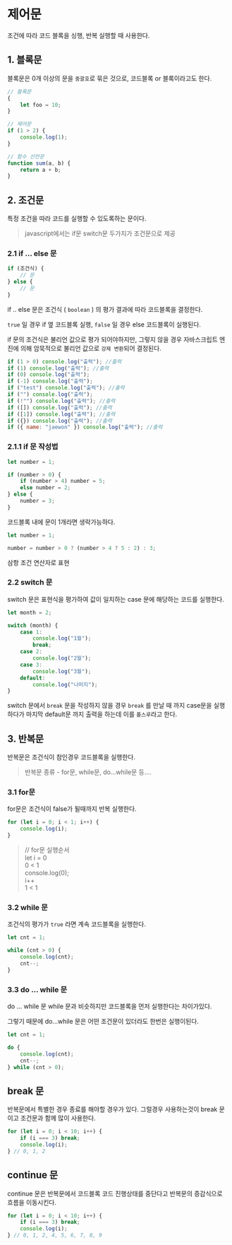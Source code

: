 # 제어문

조건에 따라 코드 블록을 싱행, 반복 실행할 때 사용한다.

## 1. 블록문

블록문은 0개 이상의 문을 `중괄호`로 묶은 것으로, 코드블록 or 블록이라고도 한다.

```javascript
// 블록문
{
    let foo = 10;
}

// 제어문
if (1 > 2) {
    console.log(1);
}

// 함수 선언문
function sum(a, b) {
    return a + b;
}
```

## 2. 조건문

특정 조건을 따라 코드를 실행할 수 있도록하는 문이다.

> javascript에서는 if문 switch문 두가지가 조건문으로 제공

### 2.1 if ... else 문

```javascript
if (조건식) {
    // 문
} else {
    // 문
}
```

if .. else 문은 조건식 ( `boolean` ) 의 평가 결과에 따라 코드블록을 결정한다.

`true` 일 경우 if 옆 코드블록 실행, `false` 일 경우 else 코드블록이 실행된다.

if 문의 조건식은 불리언 값으로 평가 되어야하지만, 그렇지 않을 경우 자바스크립트 엔진에 의해 암묵적으로 불리언 값으로 `강제 변환`되어 결정된다.

```javascript
if (1 > 0) console.log("출력"); //출력
if (1) console.log("출력"); //출력
if (0) console.log("출력");
if (-1) console.log("출력");
if ("test") console.log("출력"); //출력
if ("") console.log("출력");
if (!"") console.log("출력"); //출력
if ([]) console.log("출력"); //출력
if ([1]) console.log("출력"); //출력
if ({}) console.log("출력"); //출력
if ({ name: "jaewon" }) console.log("출력"); //출력
```

### 2.1.1 if 문 작성법

```javascript
let number = 1;

if (number > 0) {
    if (number > 4) number = 5;
    else number = 2;
} else {
    number = 3;
}
```

코드블록 내에 문이 1개라면 생락가능하다.

```javascript
let number = 1;

number = number > 0 ? (number > 4 ? 5 : 2) : 3;
```

삼항 조건 연산자로 표현

### 2.2 switch 문

switch 문은 표현식을 평가하여 값이 일치하는 case 문에 해당하는 코드를 실행한다.

```javascript
let month = 2;

switch (month) {
    case 1:
        console.log("1월");
        break;
    case 2:
        console.log("2월");
    case 3:
        console.log("3월");
    default:
        console.log("나머지");
}
```

switch 문에서 `break` 문을 작성하지 않을 경우 `break` 를 만날 때 까지 case문을 실행하다가 마지막 default문 까지 출력을 하는데 이를 `폴스루`라고 한다.

## 3. 반복문

반복문은 조건식이 참인경우 코드블록을 실행한다.

> 반복문 종류 - for문, while문, do...while문 등....

### 3.1 for문

for문은 조건식이 false가 될때까지 반복 실행한다.

```javascript
for (let i = 0; i < 1; i++) {
    console.log(i);
}
```

> // for문 실행순서 <br/>
> let i = 0 <br/>
> 0 < 1 <br/>
> console.log(0); <br/>
> i++ <br/>
> 1 < 1 <br/>

### 3.2 while 문

조건식의 평가가 `true` 라면 계속 코드블록을 실행한다.

```javascript
let cnt = 1;

while (cnt > 0) {
    console.log(cnt);
    cnt--;
}
```

### 3.3 do ... while 문

do ... while 문 while 문과 비슷하지만 코드블록을 먼저 실행한다는 차이가있다.

그렇기 때문에 do...while 문은 어떤 조건문이 있더라도 한번은 실행이된다.

```javascript
let cnt = 1;

do {
    console.log(cnt);
    cnt--;
} while (cnt > 0);
```

## break 문

반복문에서 특별한 경우 종료를 해야할 경우가 있다. 그럴경우 사용하는것이 break 문이고 조건문과 함께 많이 사용한다.

```javascript
for (let i = 0; i < 10; i++) {
    if (i === 3) break;
    console.log(i);
} // 0, 1, 2
```

## continue 문

continue 문은 반복문에서 코드블록 코드 진행상태를 중단다고 반복문의 증감식으로 흐름을 이동시킨다.

```javascript
for (let i = 0; i < 10; i++) {
    if (i === 3) break;
    console.log(i);
} // 0, 1, 2, 4, 5, 6, 7, 8, 9
```
